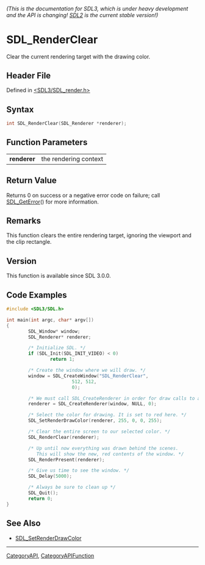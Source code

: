 ###### (This is the documentation for SDL3, which is under heavy development and the API is changing! [SDL2](https://wiki.libsdl.org/SDL2/) is the current stable version!)
# SDL_RenderClear

Clear the current rendering target with the drawing color.

## Header File

Defined in [<SDL3/SDL_render.h>](https://github.com/libsdl-org/SDL/blob/main/include/SDL3/SDL_render.h)

## Syntax

```c
int SDL_RenderClear(SDL_Renderer *renderer);

```

## Function Parameters

|                  |                       |
| ---------------- | --------------------- |
| **renderer**     | the rendering context |

## Return Value

Returns 0 on success or a negative error code on failure; call
[SDL_GetError](SDL_GetError)() for more information.

## Remarks

This function clears the entire rendering target, ignoring the viewport and
the clip rectangle.

## Version

This function is available since SDL 3.0.0.

## Code Examples

```c
#include <SDL3/SDL.h>

int main(int argc, char* argv[])
{
        SDL_Window* window;
        SDL_Renderer* renderer;

        /* Initialize SDL. */
        if (SDL_Init(SDL_INIT_VIDEO) < 0)
                return 1;

        /* Create the window where we will draw. */
        window = SDL_CreateWindow("SDL_RenderClear",
                        512, 512,
                        0);

        /* We must call SDL_CreateRenderer in order for draw calls to affect this window. */
        renderer = SDL_CreateRenderer(window, NULL, 0);

        /* Select the color for drawing. It is set to red here. */
        SDL_SetRenderDrawColor(renderer, 255, 0, 0, 255);

        /* Clear the entire screen to our selected color. */
        SDL_RenderClear(renderer);

        /* Up until now everything was drawn behind the scenes.
           This will show the new, red contents of the window. */
        SDL_RenderPresent(renderer);

        /* Give us time to see the window. */
        SDL_Delay(5000);

        /* Always be sure to clean up */
        SDL_Quit();
        return 0;
}
```

## See Also

- [SDL_SetRenderDrawColor](SDL_SetRenderDrawColor)

----
[CategoryAPI](CategoryAPI), [CategoryAPIFunction](CategoryAPIFunction)


